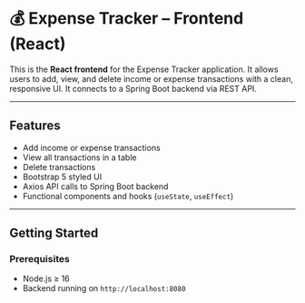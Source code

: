 # 💰 Expense Tracker – Frontend (React)

This is the **React frontend** for the Expense Tracker application. It allows users to add, view, and delete income or expense transactions with a clean, responsive UI. It connects to a Spring Boot backend via REST API.

----------------------------------------------------------------------------------------------------------------------------------------------

##  Features

-  Add income or expense transactions
-  View all transactions in a table
-  Delete transactions
-  Bootstrap 5 styled UI
-  Axios API calls to Spring Boot backend
-  Functional components and hooks (`useState`, `useEffect`)

-----------------------------------------------------------------------------------------------------------------------------------------------

##  Getting Started

### Prerequisites

- Node.js ≥ 16
- Backend running on `http://localhost:8080`


